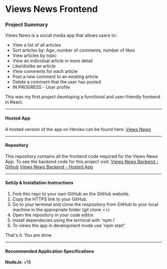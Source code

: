 # Views News Frontend

### Project Summary
Views News is a social media app that allows users to:
* View a list of all articles
* Sort articles by: Age, number of comments, number of likes
* View articles by topic
* View an individual article in more detail
* Like/dislike an article
* View comments for each article
* Post a new comment to an existing article
* Delete a comment that the user has posted
* IN PROGRESS - User profile

This was my first project developing a functional and user-friendly frontend in React. 

-----
#### Hosted App  
A hosted version of the app on Heroku can be found here: [Views News]()

-----
####  Repository  
This repository contains all the frontend code required for the Views News App. To see the backend code for this project visit: 
[Views News Backend - Github](https://github.com/GeoMx2022/backend-project-nc-news)
[Views News Backend - Hosted App](https://nc-news-application.herokuapp.com/api)

-----
####  SetUp & Installation Instructions
1. Fork this repo to your own GitHub an the GitHub website.
2. Copy the HTTPS link to your GitHub. 
3. Go to your terminal and clone the respository from GitHub to your local machine in the appropriate folder (git clone <<your-github-HTTPSlink>>)
4. Open the repository in your code editor.
5. Install dependecies using the terminal with 'npm i'
6. To views the app in development mode use 'npm start'

That's it. You are done.  

-----
####  Recommended Application Specifications  
**NodeJs**: v18  
